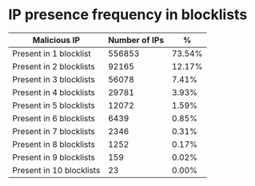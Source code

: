 # IP presence frequency in blocklists
| Malicious IP | Number of IPs | % |
|----|----|----|
| Present in 1 blocklist | 556853 | 73.54% |
| Present in 2 blocklists | 92165 | 12.17% |
| Present in 3 blocklists | 56078 | 7.41% |
| Present in 4 blocklists | 29781 | 3.93% |
| Present in 5 blocklists | 12072 | 1.59% |
| Present in 6 blocklists | 6439 | 0.85% |
| Present in 7 blocklists | 2346 | 0.31% |
| Present in 8 blocklists | 1252 | 0.17% |
| Present in 9 blocklists | 159 | 0.02% |
| Present in 10 blocklists | 23 | 0.00% |
